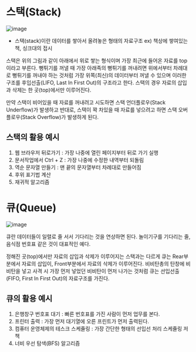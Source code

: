 # 스택(Stack)
![image](https://user-images.githubusercontent.com/110509654/206859316-f2a9f750-87f6-4a2e-b3e9-ed5dfda78910.png)

- 스택(stack)이란 데이터를 쌓아서 올려놓은 형태의 자료구조
ex) 책상에 쌓여있는 책, 싱크대의 접시

스택은 위의 그림과 같이 아래에서 위로 쌓는 형식이며 가장 최근에 들어온 자료를 top이라고 부른다.
뻥튀기를 꺼낼 때 가장 아래족의 뻥튀기를 꺼내려면 위에서부터 차례대로 뻥튀기를 꺼내야 하는 것처럼 가장 위쪽(최신)의 데이터부터 꺼낼 수 있으며
이러한 구조를 후입선출(LIFO, Last In First Out)의 구조라고 한다.
스택의 경우 자료의 삽입과 삭제는 한 곳(top)에서만 이루어진다.

만약 스택이 비어있을 때 자료를 꺼내려고 시도하면 스택 언더플로우(Stack Underflow)가 발생하고
반대로, 스택이 꽉 차있을 때 자료를 넣으려고 하면 스택 오버플로우(Stack Overflow)가 발생하게 된다.

## 스택의 활용 예시
1) 웹 브라우저 뒤로가기 : 가장 나중에 열린 페이지부터 뒤로 가기 실행
2) 문서작업에서 Ctrl + Z : 가장 나중에 수정한 내역부터 되돌림
3) 역순 문자열 만들기 : 맨 끝의 문자열부터 차례대로 만들어짐
4) 후위 표기법 계산
5) 재귀적 알고리즘

# 큐(Queue)
![image](https://user-images.githubusercontent.com/110509654/206859548-4dfbdfa3-a191-45b2-8d27-752adaec4537.png)

큐란 데이터들이 일렬로 줄 서서 기다리는 것을 연상하면 된다.
놀이기구를 기다리는 줄, 음식점 번호표 같은 것이 대표적인 예다.

정해진 곳(top)에서만 자료의 삽입과 삭제가 이루어지는 스택과는 다르게 큐는 Rear부분에서 자료의 삽입이, Front부분에서 자료의 삭제가 이루어진다.
비비탄총의 탄창에 비비탄을 넣고 사격 시 가장 먼저 넣었던 비비탄이 먼저 나가는 것처럼 큐는 선입선출(FIFO, First In First Out)의 자료구조를 가진다.

## 큐의 활용 예시
1) 은행창구 번호표 대기 : 빠른 번호표를 가진 사람이 먼저 업무를 본다.
2) 프린터 출력 : 가장 먼저 대기열에 오른 프린트가 먼저 출력된다.
3) 컴퓨터 운영체제의 테스크 스케쥴링 : 가장 간단한 형태의 선입선 처리 스케쥴링 저책
4) 너비 우선 탐색(BFS) 알고리즘


